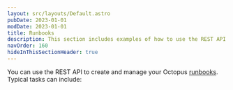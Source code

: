 ```yaml
---
layout: src/layouts/Default.astro
pubDate: 2023-01-01
modDate: 2023-01-01
title: Runbooks
description: This section includes examples of how to use the REST API to create and manage runbooks in Octopus.
navOrder: 160
hideInThisSectionHeader: true
---
```

You can use the REST API to create and manage your Octopus [runbooks](/docs/runbooks). Typical tasks can include:
